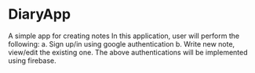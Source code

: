 # DiaryApp
A simple app for creating notes 
In this application, user will perform the following:
  a. Sign up/in using google authentication
  b. Write new note, view/edit the existing one.
The above authentications will be implemented using firebase.
